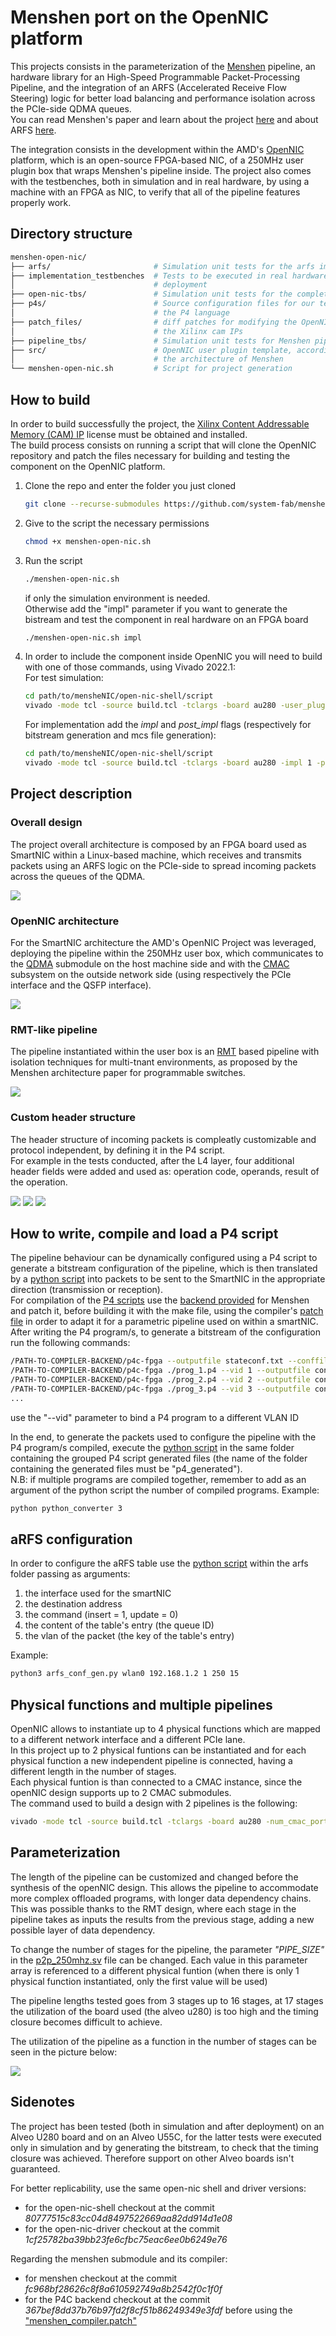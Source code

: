 # Menshen port on the OpenNIC platform
This projects consists in the parameterization of the [Menshen](https://github.com/multitenancy-project/menshen) pipeline, an hardware library for an High-Speed Programmable Packet-Processing Pipeline, and the integration of an ARFS (Accelerated Receive Flow Steering) logic for better load balancing and performance isolation across the PCIe-side QDMA queues.<br />
You can read Menshen's paper and learn about the project [here](https://www.usenix.org/system/files/nsdi22-paper-wang_tao.pdf) and about ARFS [here](https://docs.redhat.com/en/documentation/red_hat_enterprise_linux/6/html/performance_tuning_guide/network-acc-rfs).

The integration consists in the development within the AMD's [OpenNIC](https://github.com/Xilinx/open-nic-shell) platform, which is an open-source FPGA-based NIC, of a 250MHz user plugin box that wraps Menshen's pipeline inside. The project also comes with the testbenches, both in simulation and in real hardware, by using a machine with an FPGA as NIC, to verify that all of the pipeline features properly work.
## Directory structure
```sh
menshen-open-nic/
├── arfs/                       # Simulation unit tests for the arfs implementation module
├── implementation_testbenches  # Tests to be executed in real hardware, after bitstream
│                               # deployment
├── open-nic-tbs/               # Simulation unit tests for the complete OpenNIC component
├── p4s/                        # Source configuration files for our tests, written using
│                               # the P4 language
├── patch_files/                # diff patches for modifying the OpenNIC environment and
│                               # the Xilinx cam IPs
├── pipeline_tbs/               # Simulation unit tests for Menshen pipeline by itself
├── src/                        # OpenNIC user plugin template, accordingly patched for
│                               # the architecture of Menshen
└── menshen-open-nic.sh         # Script for project generation
```
## How to build
In order to build successfully the project, the [Xilinx Content Addressable Memory (CAM) IP](https://www.amd.com/en/products/adaptive-socs-and-fpgas/intellectual-property/ef-di-cam.html) license must be obtained and installed. <br />
The build process consists on running a script that will clone the OpenNIC repository and patch the files necessary for building and testing the component on the OpenNIC platform.
1. Clone the repo and enter the folder you just cloned
   ```sh
   git clone --recurse-submodules https://github.com/system-fab/mensheNIC.git && cd mensheNIC
   ```
2. Give to the script the necessary permissions
   ```sh
   chmod +x menshen-open-nic.sh
   ```
3. Run the script
   ```sh
   ./menshen-open-nic.sh
   ```
   if only the simulation environment is needed.<br />
   Otherwise add the "impl" parameter if you want to generate the bistream and test the component in real hardware on an FPGA board
   ```sh
   ./menshen-open-nic.sh impl
   ```
4. In order to include the component inside OpenNIC you will need to build with one of those commands, using Vivado 2022.1:<br />
   For test simulation:
   ```sh
   cd path/to/mensheNIC/open-nic-shell/script
   vivado -mode tcl -source build.tcl -tclargs -board au280 -user_plugin ../../src
   ```
   For implementation add the *impl* and *post_impl* flags (respectively for bitstream generation and mcs file generation):
   ```sh
   cd path/to/mensheNIC/open-nic-shell/script
   vivado -mode tcl -source build.tcl -tclargs -board au280 -impl 1 -post_impl 1 -user_plugin ../../src
   ```

## Project description
### Overall design
The project overall architecture is composed by an FPGA board used as SmartNIC within a Linux-based machine, which receives and transmits packets using an ARFS logic on the PCIe-side to spread incoming packets across the queues of the QDMA.

![](/resources/Architecture.png)

### OpenNIC architecture
For the SmartNIC architecture the AMD's OpenNIC Project was leveraged, deploying the pipeline within the 250MHz user box, which communicates to the [QDMA](https://www.amd.com/en/products/adaptive-socs-and-fpgas/intellectual-property/pcie-qdma.html) submodule on the host machine side and with the [CMAC](https://docs.amd.com/r/en-US/ug974-vivado-ultrascale-libraries/CMAC) subsystem on the outside network side (using respectively the PCIe interface and the QSFP interface).

![](/resources/RX_TX_pipeline.png)

### RMT-like pipeline
The pipeline instantiated within the user box is an [RMT](https://dl.acm.org/doi/10.1145/2486001.2486011) based pipeline with isolation techniques for multi-tnant environments, as proposed by the Menshen architecture paper for programmable switches.

![](/resources/Menshen_pipeline.png)

### Custom header structure
The header structure of incoming packets is compleatly customizable and protocol independent, by defining it in the P4 script.<br />
For example in the tests conducted, after the L4 layer, four additional header fields were added and used as: operation code, operands, result of the operation.

![](/resources/Packet_header_simplified.png)
![](/resources/Packet_header_1.png)
![](/resources/Packet_header_2.png)

## How to write, compile and load a P4 script
The pipeline behaviour can be dynamically configured using a P4 script to generate a bitstream configuration of the pipeline, which is then translated by a [python script](/implementation_testbenches/python_converter.py) into packets to be sent to the SmartNIC in the appropriate direction (transmission or reception).<br />
For compilation of the [P4 scripts](/p4s) use the [backend provided](https://github.com/multitenancy-project/menshen-compiler) for Menshen and patch it, before building it with the make file, using the compiler's [patch file](/p4s/menshen_compiler.patch) in order to adapt it for a parametric pipeline used on within a smartNIC.<br />
After writing the P4 program/s, to generate a bitstream of the configuration run the following commands:
```sh
/PATH-TO-COMPILER-BACKEND/p4c-fpga --outputfile stateconf.txt --conffile allocate.txt --statefulconf 1
/PATH-TO-COMPILER-BACKEND/p4c-fpga ./prog_1.p4 --vid 1 --outputfile conf1.txt --conffile allocate.txt
/PATH-TO-COMPILER-BACKEND/p4c-fpga ./prog_2.p4 --vid 2 --outputfile conf2.txt --conffile allocate.txt
/PATH-TO-COMPILER-BACKEND/p4c-fpga ./prog_3.p4 --vid 3 --outputfile conf3.txt --conffile allocate.txt
...
```
use the "--vid" parameter to bind a P4 program to a different VLAN ID

In the end, to generate the packets used to configure the pipeline with the P4 program/s compiled, execute the [python script](/implementation_testbenches/python_converter.py) in the same folder containing the grouped P4 script generated files (the name of the folder containing the generated files must be "p4_generated").<br />
N.B: if multiple programs are compiled together, remember to add as an argument of the python script the number of compiled programs.
Example:
```sh
python python_converter 3
```

## aRFS configuration
In order to configure the aRFS table use the [python script](/arfs/arfs_conf_gen.py) within the arfs folder passing as arguments:
1. the interface used for the smartNIC
2. the destination address
3. the command (insert = 1, update = 0)
4. the content of the table's entry (the queue ID)
5. the vlan of the packet (the key of the table's entry)

Example:
```sh
python3 arfs_conf_gen.py wlan0 192.168.1.2 1 250 15
```

## Physical functions and multiple pipelines
OpenNIC allows to instantiate up to 4 physical functions which are mapped to a different network interface and a different PCIe lane.<br />
In this project up to 2 physical funtions can be instantiated and for each physical function a new independent pipeline is connected, having a different length in the number of stages.<br />
Each physical funtion is than connected to a CMAC instance, since the openNIC design supports up to 2 CMAC submodules.<br />
The command used to build a design with 2 pipelines is the following:
```sh
vivado -mode tcl -source build.tcl -tclargs -board au280 -num_cmac_port 2 -num_phys_func 2 -user_plugin ../../src
```

## Parameterization
The length of the pipeline can be customized and changed before the synthesis of the openNIC design. This allows the pipeline to accommodate more complex offloaded programs, with longer data dependency chains.<br />
This was possible thanks to the RMT design, where each stage in the pipeline takes as inputs the results from the previous stage, adding a new possible layer of data dependency.

To change the number of stages for the pipeline, the parameter *"PIPE_SIZE"* in the [p2p_250mhz.sv](/src/p2p_250mhz.sv) file can be changed. Each value in this parameter array is referenced to a different physical funtion (when there is only 1 physical function instantiated, only the first value will be used)

The pipeline lengths tested goes from 3 stages up to 16 stages, at 17 stages the utilization of the board used (the alveo u280) is too high and the timing closure becomes difficult to achieve. 

The utilization of the pipeline as a function in the number of stages can be seen in the picture below:

![](/resources/graph_Utilization.png)

## Sidenotes
The project has been tested (both in simulation and after deployment) on an Alveo U280 board and on an Alveo U55C, for the latter tests were executed only in simulation and by generating the bitstream, to check that the timing closure was achieved. Therefore support on other Alveo boards isn't guaranteed.

For better replicability, use the same open-nic shell and driver versions:
- for the open-nic-shell checkout at the commit *80777515c83cc04d8497522669aa82dd914d1e08*
- for the open-nic-driver checkout at the commit *1cf25782ba39bb23fe6cfbc75eac6ee0b6249e76*

Regarding the menshen submodule and its compiler:
- for menshen checkout at the commit *fc968bf28626c8f8a610592749a8b2542f0c1f0f*
- for the P4C backend checkout at the commit *367bef8dd37b76b97fd2f8cf51b86249349e3fdf* before using the ["menshen_compiler.patch"](/p4s/menshen_compiler.patch)



